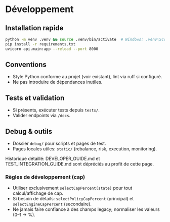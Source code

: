 # Développement

## Installation rapide
```bash
python -m venv .venv && source .venv/bin/activate  # Windows: .venv\Scripts\activate
pip install -r requirements.txt
uvicorn api.main:app --reload --port 8000
```

## Conventions
- Style Python conforme au projet (voir existant), lint via ruff si configuré.
- Ne pas introduire de dépendances inutiles.

## Tests et validation
- Si présents, exécuter tests depuis `tests/`.
- Valider endpoints via `/docs`.

## Debug & outils
- Dossier `debug/` pour scripts et pages de test.
- Pages locales utiles: `static/` (rebalance, risk, execution, monitoring).

Historique détaillé: DEVELOPER_GUIDE.md et TEST_INTEGRATION_GUIDE.md sont dépréciés au profit de cette page.


### Règles de développement (cap)

- Utiliser exclusivement `selectCapPercent(state)` pour tout calcul/affichage de cap.
- Si besoin de détails: `selectPolicyCapPercent` (principal) et `selectEngineCapPercent` (secondaire).
- Ne jamais faire confiance à des champs legacy; normaliser les valeurs (0–1 → %).
